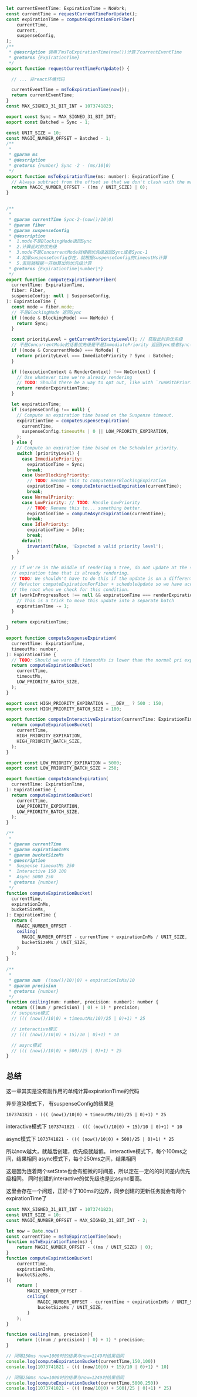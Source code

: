 ```js
let currentEventTime: ExpirationTime = NoWork;
const currentTime = requestCurrentTimeForUpdate();
const expirationTime = computeExpirationForFiber(
    currentTime,
    current,
    suspenseConfig,
);
/**
 * @description 调用了msToExpirationTime(now())计算了currentEventTime
 * @returns {ExpirationTime}
 */
export function requestCurrentTimeForUpdate() {

  // ... 非react环境代码

  currentEventTime = msToExpirationTime(now());
  return currentEventTime;
}
const MAX_SIGNED_31_BIT_INT = 1073741823;

export const Sync = MAX_SIGNED_31_BIT_INT;
export const Batched = Sync - 1;

const UNIT_SIZE = 10;
const MAGIC_NUMBER_OFFSET = Batched - 1;
/**
 * 
 * @param ms
 * @description 
 * @returns {number} Sync -2 - (ms/10|0)
 */
export function msToExpirationTime(ms: number): ExpirationTime {
  // Always subtract from the offset so that we don't clash with the magic number for NoWork.
  return MAGIC_NUMBER_OFFSET - ((ms / UNIT_SIZE) | 0);
}


/**
 *
 * @param currentTime Sync-2-(now()/10|0)
 * @param fiber
 * @param suspenseConfig
 * @description
 *  1.mode不是BlockingMode返回Sync
 *  2.计算此时的优先级
 *  3.mode不是ConcurrentMode就根据优先级返回Sync或者Sync-1
 *  4.如果suspenseConfig存在，就根据suspenseConfig的timeoutMs计算
 *  5.否则就根据一开始算出的优先级计算
 * @returns {ExpirationTime|number|*}
 */
export function computeExpirationForFiber(
  currentTime: ExpirationTime,
  fiber: Fiber,
  suspenseConfig: null | SuspenseConfig,
): ExpirationTime {
  const mode = fiber.mode;
  // 不是BlockingMode 返回Sync
  if ((mode & BlockingMode) === NoMode) {
    return Sync;
  }

  const priorityLevel = getCurrentPriorityLevel(); // 获取此时的优先级
  // 不是ConcurrentMode的话看优先级是不是ImmediatePriority 返回Sync或者Sync-1
  if ((mode & ConcurrentMode) === NoMode) {
    return priorityLevel === ImmediatePriority ? Sync : Batched;
  }

  if ((executionContext & RenderContext) !== NoContext) {
    // Use whatever time we're already rendering
    // TODO: Should there be a way to opt out, like with `runWithPriority`?
    return renderExpirationTime;
  }

  let expirationTime;
  if (suspenseConfig !== null) {
    // Compute an expiration time based on the Suspense timeout.
    expirationTime = computeSuspenseExpiration(
      currentTime,
      suspenseConfig.timeoutMs | 0 || LOW_PRIORITY_EXPIRATION,
    );
  } else {
    // Compute an expiration time based on the Scheduler priority.
    switch (priorityLevel) {
      case ImmediatePriority:
        expirationTime = Sync;
        break;
      case UserBlockingPriority:
        // TODO: Rename this to computeUserBlockingExpiration
        expirationTime = computeInteractiveExpiration(currentTime);
        break;
      case NormalPriority:
      case LowPriority: // TODO: Handle LowPriority
        // TODO: Rename this to... something better.
        expirationTime = computeAsyncExpiration(currentTime);
        break;
      case IdlePriority:
        expirationTime = Idle;
        break;
      default:
        invariant(false, 'Expected a valid priority level');
    }
  }

  // If we're in the middle of rendering a tree, do not update at the same
  // expiration time that is already rendering.
  // TODO: We shouldn't have to do this if the update is on a different root.
  // Refactor computeExpirationForFiber + scheduleUpdate so we have access to
  // the root when we check for this condition.
  if (workInProgressRoot !== null && expirationTime === renderExpirationTime) {
    // This is a trick to move this update into a separate batch
    expirationTime -= 1;
  }

  return expirationTime;
}

export function computeSuspenseExpiration(
  currentTime: ExpirationTime,
  timeoutMs: number,
): ExpirationTime {
  // TODO: Should we warn if timeoutMs is lower than the normal pri expiration time?
  return computeExpirationBucket(
    currentTime,
    timeoutMs,
    LOW_PRIORITY_BATCH_SIZE,
  );
}

export const HIGH_PRIORITY_EXPIRATION = __DEV__ ? 500 : 150;
export const HIGH_PRIORITY_BATCH_SIZE = 100;

export function computeInteractiveExpiration(currentTime: ExpirationTime) {
  return computeExpirationBucket(
    currentTime,
    HIGH_PRIORITY_EXPIRATION,
    HIGH_PRIORITY_BATCH_SIZE,
  );
}

export const LOW_PRIORITY_EXPIRATION = 5000;
export const LOW_PRIORITY_BATCH_SIZE = 250;

export function computeAsyncExpiration(
  currentTime: ExpirationTime,
): ExpirationTime {
  return computeExpirationBucket(
    currentTime,
    LOW_PRIORITY_EXPIRATION,
    LOW_PRIORITY_BATCH_SIZE,
  );
}

/**
 * 
 * @param currentTime
 * @param expirationInMs
 * @param bucketSizeMs
 * @description
 *  Suspense timeoutMs 250
 *  Interactive 150 100
 *  Async 5000 250
 * @returns {number}
 */
function computeExpirationBucket(
  currentTime,
  expirationInMs,
  bucketSizeMs,
): ExpirationTime {
  return (
    MAGIC_NUMBER_OFFSET -
    ceiling(
      MAGIC_NUMBER_OFFSET - currentTime + expirationInMs / UNIT_SIZE,
      bucketSizeMs / UNIT_SIZE,
    )
  );
}

/**
 * 
 * @param num  ((now()/10)|0) + expirationInMs/10
 * @param precision
 * @returns {number}
 */
function ceiling(num: number, precision: number): number {
  return (((num / precision) | 0) + 1) * precision;
  // suspense模式
  // ((( (now()/10|0) + timeoutMs/10)/25 | 0)+1) * 25

  // interactive模式
  // ((( (now()/10|0) + 15)/10 | 0)+1) * 10

  // async模式
  // ((( (now()/10|0) + 500)/25 | 0)+1) * 25
}
```
## 总结
这一章其实是没有副作用的单纯计算expirationTime的代码

异步渲染模式下，
有suspenseConfig的结果是

```1073741821 - ((( (now()/10|0) + timeoutMs/10)/25 | 0)+1) * 25```

interactive模式下
```1073741821 - ((( (now()/10|0) + 15)/10 | 0)+1) * 10```

async模式下
```1073741821 - ((( (now()/10|0) + 500)/25 | 0)+1) * 25```


所以now越大，就越后创建，优先级就越低。
interactive模式下，每个100ms之间，结果相同
async模式下，每个250ms之间，结果相同

这是因为连着两个setState也会有细微的时间差，所以定在一定的的时间差内优先级相同。
同时创建的interactive的优先级也是比async要高。

这里会存在一个问题，正好卡了100ms的边界，同步创建的更新任务就会有两个expirationTime了

```js
const MAX_SIGNED_31_BIT_INT = 1073741823;
const UNIT_SIZE = 10;
const MAGIC_NUMBER_OFFSET = MAX_SIGNED_31_BIT_INT - 2;

let now = Date.now()
const currentTime = msToExpirationTime(now);
function msToExpirationTime(ms) {
    return MAGIC_NUMBER_OFFSET - ((ms / UNIT_SIZE) | 0);
}
function computeExpirationBucket(
    currentTime,
    expirationInMs,
    bucketSizeMs,
){
    return (
        MAGIC_NUMBER_OFFSET -
        ceiling(
            MAGIC_NUMBER_OFFSET - currentTime + expirationInMs / UNIT_SIZE,
            bucketSizeMs / UNIT_SIZE,
        )
    );
}

function ceiling(num, precision){
    return (((num / precision) | 0) + 1) * precision;
}

// 间隔150ms now=1000时的结果与now=1149时结果相同
console.log(computeExpirationBucket(currentTime,150,100))
console.log(1073741821 - ((( (now/10|0) + 15)/10 | 0)+1) * 10)

// 间隔250ms now=1000时的结果与now=1249时结果相同
console.log(computeExpirationBucket(currentTime,5000,250))
console.log(1073741821 - ((( (now/10|0) + 500)/25 | 0)+1) * 25)

```
